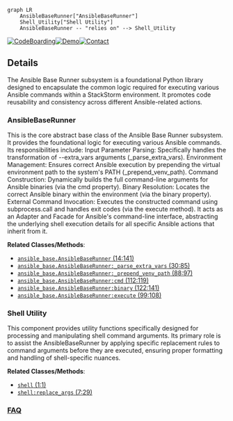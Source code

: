 ```mermaid
graph LR
    AnsibleBaseRunner["AnsibleBaseRunner"]
    Shell_Utility["Shell Utility"]
    AnsibleBaseRunner -- "relies on" --> Shell_Utility
```

[![CodeBoarding](https://img.shields.io/badge/Generated%20by-CodeBoarding-9cf?style=flat-square)](https://github.com/CodeBoarding/GeneratedOnBoardings)[![Demo](https://img.shields.io/badge/Try%20our-Demo-blue?style=flat-square)](https://www.codeboarding.org/demo)[![Contact](https://img.shields.io/badge/Contact%20us%20-%20contact@codeboarding.org-lightgrey?style=flat-square)](mailto:contact@codeboarding.org)

## Details

The Ansible Base Runner subsystem is a foundational Python library designed to encapsulate the common logic required for executing various Ansible commands within a StackStorm environment. It promotes code reusability and consistency across different Ansible-related actions.

### AnsibleBaseRunner
This is the core abstract base class of the Ansible Base Runner subsystem. It provides the foundational logic for executing various Ansible commands. Its responsibilities include: Input Parameter Parsing: Specifically handles the transformation of --extra_vars arguments (_parse_extra_vars). Environment Management: Ensures correct Ansible execution by prepending the virtual environment path to the system's PATH (_prepend_venv_path). Command Construction: Dynamically builds the full command-line arguments for Ansible binaries (via the cmd property). Binary Resolution: Locates the correct Ansible binary within the environment (via the binary property). External Command Invocation: Executes the constructed command using subprocess.call and handles exit codes (via the execute method). It acts as an Adapter and Facade for Ansible's command-line interface, abstracting the underlying shell execution details for all specific Ansible actions that inherit from it.


**Related Classes/Methods**:

- <a href="https://github.com/recursionpharma/stackstorm_pack_ansible/blob/trunk/actions/lib/ansible_base.py#L14-L141" target="_blank" rel="noopener noreferrer">`ansible_base.AnsibleBaseRunner` (14:141)</a>
- <a href="https://github.com/recursionpharma/stackstorm_pack_ansible/blob/trunk/actions/lib/ansible_base.py#L30-L85" target="_blank" rel="noopener noreferrer">`ansible_base.AnsibleBaseRunner:_parse_extra_vars` (30:85)</a>
- <a href="https://github.com/recursionpharma/stackstorm_pack_ansible/blob/trunk/actions/lib/ansible_base.py#L88-L97" target="_blank" rel="noopener noreferrer">`ansible_base.AnsibleBaseRunner:_prepend_venv_path` (88:97)</a>
- <a href="https://github.com/recursionpharma/stackstorm_pack_ansible/blob/trunk/actions/lib/ansible_base.py#L112-L119" target="_blank" rel="noopener noreferrer">`ansible_base.AnsibleBaseRunner:cmd` (112:119)</a>
- <a href="https://github.com/recursionpharma/stackstorm_pack_ansible/blob/trunk/actions/lib/ansible_base.py#L122-L141" target="_blank" rel="noopener noreferrer">`ansible_base.AnsibleBaseRunner:binary` (122:141)</a>
- <a href="https://github.com/recursionpharma/stackstorm_pack_ansible/blob/trunk/actions/lib/ansible_base.py#L99-L108" target="_blank" rel="noopener noreferrer">`ansible_base.AnsibleBaseRunner:execute` (99:108)</a>


### Shell Utility
This component provides utility functions specifically designed for processing and manipulating shell command arguments. Its primary role is to assist the AnsibleBaseRunner by applying specific replacement rules to command arguments before they are executed, ensuring proper formatting and handling of shell-specific nuances.


**Related Classes/Methods**:

- <a href="https://github.com/recursionpharma/stackstorm_pack_ansible/blob/trunk/actions/lib/shell.py#L1-L1" target="_blank" rel="noopener noreferrer">`shell` (1:1)</a>
- <a href="https://github.com/recursionpharma/stackstorm_pack_ansible/blob/trunk/actions/lib/shell.py#L7-L29" target="_blank" rel="noopener noreferrer">`shell:replace_args` (7:29)</a>




### [FAQ](https://github.com/CodeBoarding/GeneratedOnBoardings/tree/main?tab=readme-ov-file#faq)